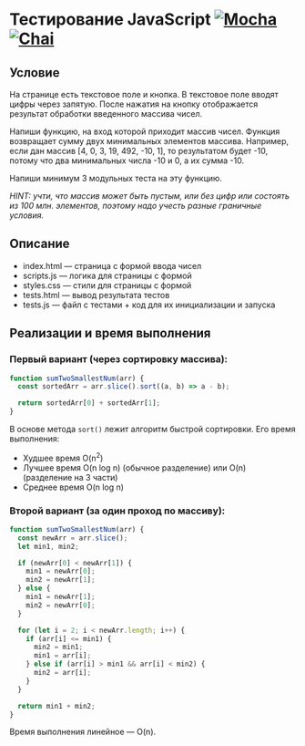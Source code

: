 # Тестирование JavaScript [![Mocha](https://img.shields.io/badge/mocha-v6.1.4-blue.svg)](https://mochajs.org/) [![Chai](https://img.shields.io/badge/chai-v4.2.0-green.svg)](https://www.chaijs.com/)
## Условие
На странице есть текстовое поле и кнопка. В текстовое поле вводят цифры через запятую. После нажатия на кнопку отображается результат обработки введенного массива чисел.

Напиши функцию, на вход которой приходит массив чисел. Функция возвращает сумму двух минимальных элементов массива. Например, если дан массив [4, 0, 3, 19, 492, -10, 1], то результатом будет -10, потому что два минимальных числа -10 и 0, а их сумма -10.

Напиши минимум 3 модульных теста на эту функцию.

*HINT: учти, что массив может быть пустым, или без цифр или состоять из 100 млн. элементов, поэтому надо учесть разные граничные условия.*

## Описание
- index.html — страница с формой ввода чисел
- scripts.js — логика для страницы с формой
- styles.css — стили для страницы с формой
- tests.html — вывод результата тестов
- tests.js — файл с тестами + код для их инициализации и запуска

## Реализации и время выполнения
### Первый вариант (через сортировку массива):
```js
function sumTwoSmallestNum(arr) {
  const sortedArr = arr.slice().sort((a, b) => a - b);

  return sortedArr[0] + sortedArr[1];
}
```
В основе метода `sort()` лежит алгоритм быстрой сортировки. Его время выполнения:
- Худшее время O(n<sup>2</sup>)
- Лучшее время O(n log n) (обычное разделение) или O(n) (разделение на 3 части)
- Среднее время O(n log n)

### Второй вариант (за один проход по массиву):
```js
function sumTwoSmallestNum(arr) {
  const newArr = arr.slice();
  let min1, min2;

  if (newArr[0] < newArr[1]) {
    min1 = newArr[0];
    min2 = newArr[1];
  } else {
    min1 = newArr[1];
    min2 = newArr[0];
  }

  for (let i = 2; i < newArr.length; i++) {
    if (arr[i] <= min1) {
      min2 = min1;
      min1 = arr[i];
    } else if (arr[i] > min1 && arr[i] < min2) {
      min2 = arr[i];
    }
  }

  return min1 + min2;
}
```
Время выполнения линейное — O(n).
